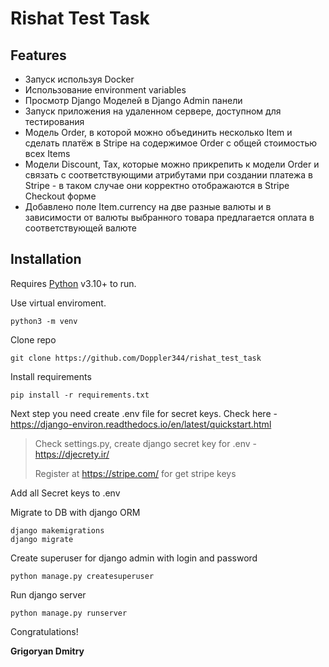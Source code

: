 # Rishat Test Task


## Features
- Запуск используя Docker
- Использование environment variables
- Просмотр Django Моделей в Django Admin панели
- Запуск приложения на удаленном сервере, доступном для тестирования
- Модель Order, в которой можно объединить несколько Item и сделать платёж в Stripe на содержимое Order c общей стоимостью всех Items
- Модели Discount, Tax, которые можно прикрепить к модели Order и связать с соответствующими атрибутами при создании платежа в Stripe - в таком случае они корректно отображаются в Stripe Checkout форме
- Добавлено поле Item.currency на две разные валюты и в зависимости от валюты выбранного товара предлагается оплата в соответствующей валюте


## Installation

Requires [Python](https://www.python.org//) v3.10+ to run.

Use virtual enviroment.

```
python3 -m venv
```

Clone repo 

```
git clone https://github.com/Doppler344/rishat_test_task
```
Install requirements

```
pip install -r requirements.txt
```
Next step you need create .env file for secret keys. Check here - https://django-environ.readthedocs.io/en/latest/quickstart.html 
> Check settings.py, create django secret key for .env - https://djecrety.ir/
> 
> Register at https://stripe.com/ for get stripe keys

Add all Secret keys to .env



Migrate to DB with django ORM

```
django makemigrations
django migrate
```

Create superuser for django admin with login and password
```
python manage.py createsuperuser
```
Run django server
```
python manage.py runserver
```

Congratulations!

**Grigoryan Dmitry**

